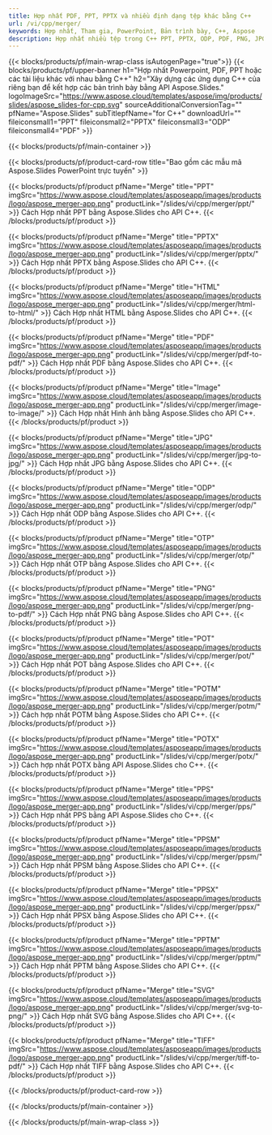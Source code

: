 ```yaml
---
title: Hợp nhất PDF, PPT, PPTX và nhiều định dạng tệp khác bằng C++
url: /vi/cpp/merger/
keywords: Hợp nhất, Tham gia, PowerPoint, Bản trình bày, C++, Aspose
description: Hợp nhất nhiều tệp trong C++ PPT, PPTX, ODP, PDF, PNG, JPG và nhiều tệp khác.
---
```


{{< blocks/products/pf/main-wrap-class isAutogenPage="true">}}
{{< blocks/products/pf/upper-banner h1="Hợp nhất Powerpoint, PDF, PPT hoặc các tài liệu khác với nhau bằng C++" h2="Xây dựng các ứng dụng C++ của riêng bạn để kết hợp các bản trình bày bằng API Aspose.Slides." logoImageSrc="https://www.aspose.cloud/templates/aspose/img/products/slides/aspose_slides-for-cpp.svg" sourceAdditionalConversionTag="" pfName="Aspose.Slides" subTitlepfName="for C++" downloadUrl="" fileiconsmall1="PPT" fileiconsmall2="PPTX" fileiconsmall3="ODP" fileiconsmall4="PDF" >}}

{{< blocks/products/pf/main-container >}}

{{< blocks/products/pf/product-card-row title="Bao gồm các mẫu mã Aspose.Slides PowerPoint trực tuyến" >}}

{{< blocks/products/pf/product pfName="Merge" title="PPT" imgSrc="https://www.aspose.cloud/templates/asposeapp/images/products/logo/aspose_merger-app.png" productLink="/slides/vi/cpp/merger/ppt/" >}}
Cách Hợp nhất PPT bằng Aspose.Slides cho API C++.
{{< /blocks/products/pf/product >}}

{{< blocks/products/pf/product pfName="Merge" title="PPTX" imgSrc="https://www.aspose.cloud/templates/asposeapp/images/products/logo/aspose_merger-app.png" productLink="/slides/vi/cpp/merger/pptx/" >}}
Cách Hợp nhất PPTX bằng Aspose.Slides cho API C++.
{{< /blocks/products/pf/product >}}

{{< blocks/products/pf/product pfName="Merge" title="HTML" imgSrc="https://www.aspose.cloud/templates/asposeapp/images/products/logo/aspose_merger-app.png" productLink="/slides/vi/cpp/merger/html-to-html/" >}}
Cách Hợp nhất HTML bằng Aspose.Slides cho API C++.
{{< /blocks/products/pf/product >}}

{{< blocks/products/pf/product pfName="Merge" title="PDF" imgSrc="https://www.aspose.cloud/templates/asposeapp/images/products/logo/aspose_merger-app.png" productLink="/slides/vi/cpp/merger/pdf-to-pdf/" >}}
Cách Hợp nhất PDF bằng Aspose.Slides cho API C++.
{{< /blocks/products/pf/product >}}

{{< blocks/products/pf/product pfName="Merge" title="Image" imgSrc="https://www.aspose.cloud/templates/asposeapp/images/products/logo/aspose_merger-app.png" productLink="/slides/vi/cpp/merger/image-to-image/" >}}
Cách Hợp nhất Hình ảnh bằng Aspose.Slides cho API C++.
{{< /blocks/products/pf/product >}}

{{< blocks/products/pf/product pfName="Merge" title="JPG" imgSrc="https://www.aspose.cloud/templates/asposeapp/images/products/logo/aspose_merger-app.png" productLink="/slides/vi/cpp/merger/jpg-to-jpg/" >}}
Cách Hợp nhất JPG bằng Aspose.Slides cho API C++.
{{< /blocks/products/pf/product >}}

{{< blocks/products/pf/product pfName="Merge" title="ODP" imgSrc="https://www.aspose.cloud/templates/asposeapp/images/products/logo/aspose_merger-app.png" productLink="/slides/vi/cpp/merger/odp/" >}}
Cách Hợp nhất ODP bằng Aspose.Slides cho API C++.
{{< /blocks/products/pf/product >}}

{{< blocks/products/pf/product pfName="Merge" title="OTP" imgSrc="https://www.aspose.cloud/templates/asposeapp/images/products/logo/aspose_merger-app.png" productLink="/slides/vi/cpp/merger/otp/" >}}
Cách Hợp nhất OTP bằng Aspose.Slides cho API C++.
{{< /blocks/products/pf/product >}}

{{< blocks/products/pf/product pfName="Merge" title="PNG" imgSrc="https://www.aspose.cloud/templates/asposeapp/images/products/logo/aspose_merger-app.png" productLink="/slides/vi/cpp/merger/png-to-pdf/" >}}
Cách Hợp nhất PNG bằng Aspose.Slides cho API C++.
{{< /blocks/products/pf/product >}}

{{< blocks/products/pf/product pfName="Merge" title="POT" imgSrc="https://www.aspose.cloud/templates/asposeapp/images/products/logo/aspose_merger-app.png" productLink="/slides/vi/cpp/merger/pot/" >}}
Cách Hợp nhất POT bằng Aspose.Slides cho API C++.
{{< /blocks/products/pf/product >}}

{{< blocks/products/pf/product pfName="Merge" title="POTM" imgSrc="https://www.aspose.cloud/templates/asposeapp/images/products/logo/aspose_merger-app.png" productLink="/slides/vi/cpp/merger/potm/" >}}
Cách hợp nhất POTM bằng Aspose.Slides cho API C++.
{{< /blocks/products/pf/product >}}

{{< blocks/products/pf/product pfName="Merge" title="POTX" imgSrc="https://www.aspose.cloud/templates/asposeapp/images/products/logo/aspose_merger-app.png" productLink="/slides/vi/cpp/merger/potx/" >}}
Cách hợp nhất POTX bằng API Aspose.Slides cho C++.
{{< /blocks/products/pf/product >}}

{{< blocks/products/pf/product pfName="Merge" title="PPS" imgSrc="https://www.aspose.cloud/templates/asposeapp/images/products/logo/aspose_merger-app.png" productLink="/slides/vi/cpp/merger/pps/" >}}
Cách Hợp nhất PPS bằng API Aspose.Slides cho C++.
{{< /blocks/products/pf/product >}}

{{< blocks/products/pf/product pfName="Merge" title="PPSM" imgSrc="https://www.aspose.cloud/templates/asposeapp/images/products/logo/aspose_merger-app.png" productLink="/slides/vi/cpp/merger/ppsm/" >}}
Cách Hợp nhất PPSM bằng Aspose.Slides cho API C++.
{{< /blocks/products/pf/product >}}

{{< blocks/products/pf/product pfName="Merge" title="PPSX" imgSrc="https://www.aspose.cloud/templates/asposeapp/images/products/logo/aspose_merger-app.png" productLink="/slides/vi/cpp/merger/ppsx/" >}}
Cách Hợp nhất PPSX bằng Aspose.Slides cho API C++.
{{< /blocks/products/pf/product >}}

{{< blocks/products/pf/product pfName="Merge" title="PPTM" imgSrc="https://www.aspose.cloud/templates/asposeapp/images/products/logo/aspose_merger-app.png" productLink="/slides/vi/cpp/merger/pptm/" >}}
Cách Hợp nhất PPTM bằng Aspose.Slides cho API C++.
{{< /blocks/products/pf/product >}}

{{< blocks/products/pf/product pfName="Merge" title="SVG" imgSrc="https://www.aspose.cloud/templates/asposeapp/images/products/logo/aspose_merger-app.png" productLink="/slides/vi/cpp/merger/svg-to-png/" >}}
Cách Hợp nhất SVG bằng Aspose.Slides cho API C++.
{{< /blocks/products/pf/product >}}

{{< blocks/products/pf/product pfName="Merge" title="TIFF" imgSrc="https://www.aspose.cloud/templates/asposeapp/images/products/logo/aspose_merger-app.png" productLink="/slides/vi/cpp/merger/tiff-to-pdf/" >}}
Cách Hợp nhất TIFF bằng Aspose.Slides cho API C++.
{{< /blocks/products/pf/product >}}


{{< /blocks/products/pf/product-card-row >}}

{{< /blocks/products/pf/main-container >}}
    
{{< /blocks/products/pf/main-wrap-class >}}